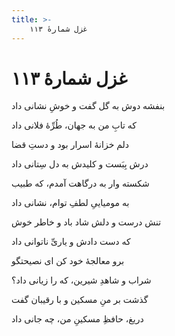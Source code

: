 ```yaml
---
title: >-
    غزل شمارهٔ ۱۱۳
---
```

# غزل شمارهٔ ۱۱۳

<div class="b" id="bn1"><div class="m1"><p>بنفشه دوش به گل گفت و خوشِ نشانی داد</p></div>
<div class="m2"><p>که تابِ من به جهان، طُرِّهٔ فلانی داد</p></div></div>
<div class="b" id="bn2"><div class="m1"><p>دلم خزانهٔ اسرار بود و دستِ قضا</p></div>
<div class="m2"><p>درش بِبَست و کلیدش به دل سِتانی داد</p></div></div>
<div class="b" id="bn3"><div class="m1"><p>شکسته وار به درگاهت آمدم، که طبیب</p></div>
<div class="m2"><p>به مومیاییِ لطفِ توام، نشانی داد</p></div></div>
<div class="b" id="bn4"><div class="m1"><p>تنش درست و دلش شاد باد و خاطر خوش</p></div>
<div class="m2"><p>که دست دادش و یاریِّ ناتوانی داد</p></div></div>
<div class="b" id="bn5"><div class="m1"><p>برو معالجهٔ خود کن ای نصیحتگو</p></div>
<div class="m2"><p>شراب و شاهدِ شیرین، که را زیانی داد؟</p></div></div>
<div class="b" id="bn6"><div class="m1"><p>گذشت بر منِ مسکین و با رقیبان گفت</p></div>
<div class="m2"><p>دریغ، حافظِ مسکینِ من، چه جانی داد</p></div></div>
